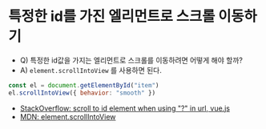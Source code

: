 # 특정한 id를 가진 엘리먼트로 스크롤 이동하기

- Q) 특정한 id값을 가지는 엘리먼트로 스크롤를 이동하려면 어떻게 해야 할까?
- A) `element.scrollIntoView` 를 사용하면 된다.

```javascript
const el = document.getElementById("item")
el.scrollIntoView({ behavior: "smooth" })
```

- [StackOverflow: scroll to id element when using "?" in url, vue.js](https://stackoverflow.com/a/53352209)
- [MDN: element.scrollIntoView](https://developer.mozilla.org/ko/docs/Web/API/Element/scrollIntoView)
